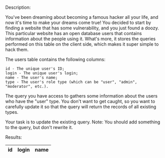 Description:

You've been dreaming about becoming a famous hacker all your life, and now it's time to make your dreams come true! You decided to start by finding a website that has some vulnerability, and you just found a doozy. This particular website has an open database users that contains information about the people using it. What's more, it stores the queries performed on this table on the client side, which makes it super simple to hack them.

The users table contains the following columns:

    id - The unique user's ID;
    login - The unique user's login;
    name - The user's name;
    type - The user's role type (which can be "user", "admin", "moderator", etc.).

The query you have access to gathers some information about the users who have the "user" type. You don't want to get caught, so you want to carefully update it so that the query will return the records of all existing types.

Your task is to update the existing query. Note: You should add something to the query, but don't rewrite it.

Results:

| id | login | name |
| -- | ----- | ---- |